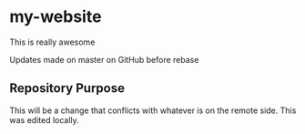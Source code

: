 # my-website

This is really awesome

Updates made on master on GitHub before rebase

## Repository Purpose

This will be a change that conflicts
with whatever is on the remote side.
This was edited locally.
